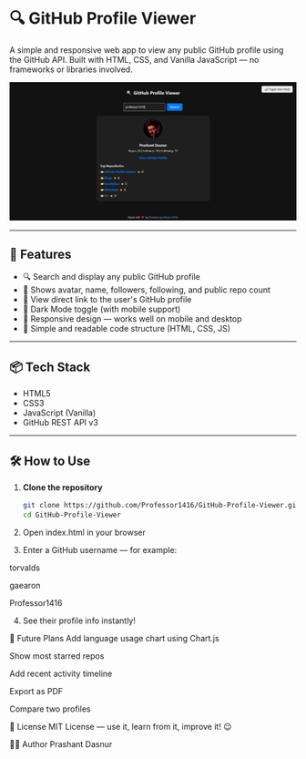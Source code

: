 # 🔍 GitHub Profile Viewer

A simple and responsive web app to view any public GitHub profile using the GitHub API. Built with HTML, CSS, and Vanilla JavaScript — no frameworks or libraries involved.

![Screenshot](https://raw.githubusercontent.com/Professor1416/GitHub-Profile-Viewer/main/Screenshot.jpg)

---

## 🚀 Features

- 🔍 Search and display any public GitHub profile
- 📸 Shows avatar, name, followers, following, and public repo count
- 🔗 View direct link to the user's GitHub profile
- 🌙 Dark Mode toggle (with mobile support)
- 📱 Responsive design — works well on mobile and desktop
- 🧾 Simple and readable code structure (HTML, CSS, JS)

---

## 📦 Tech Stack

- HTML5
- CSS3
- JavaScript (Vanilla)
- GitHub REST API v3

---

## 🛠 How to Use

1. **Clone the repository**  
   ```bash
   git clone https://github.com/Professor1416/GitHub-Profile-Viewer.git
   cd GitHub-Profile-Viewer
   ```
2. Open index.html in your browser

3. Enter a GitHub username — for example:

torvalds

gaearon

Professor1416

4. See their profile info instantly!

🧠 Future Plans
 Add language usage chart using Chart.js

 Show most starred repos

 Add recent activity timeline

 Export as PDF

 Compare two profiles

📄 License
MIT License — use it, learn from it, improve it! 😉

🙋‍♂️ Author
Prashant Dasnur
